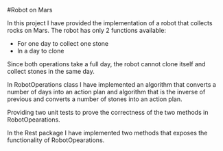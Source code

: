#Robot on Mars

In this project I have provided the implementation of a robot that collects rocks on Mars. The robot has only
2 functions available:

* For one day to collect one stone
* In a day to clone

Since both operations take a full day, the robot cannot clone itself and collect stones in the same day.

In RobotOperations class  I have implemented an algorithm that converts a number of days into an action plan 
and algorithm that is the inverse of previous and converts a number of stones into an action plan.

Providing  two unit tests to prove the correctness of the two methods in RobotOpearations.

In the Rest package I have implemented two methods that exposes the functionality of RobotOpearations.


